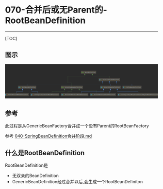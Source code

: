 # 070-合并后或无Parent的-RootBeanDefinition

---

[TOC]

## 图示

![image-20201116213208976](../../assets/image-20201116213208976.png)

## 参考

此过程是从GenericBeanFactory合并成一个没有Parent的RootBeanFactory

参考  [040-SpringBeanDefinition合并阶段.md](../008-SpringBean生命周期/040-SpringBeanDefinition合并阶段.md) 

## 什么是RootBeanDefinition

RootBeanDefinition是

- 无双亲的BeanDefinition
- GenericBeanDefinition经过合并以后,会生成一个RootBeanDefiniton 



